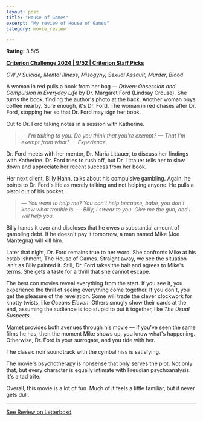 ```yaml
---
layout: post
title: "House of Games"
excerpt: "My review of House of Games"
category: movie_review

---
```


**Rating:** 3.5/5

<b><a href="https://boxd.it/qWjuA/detail">Criterion Challenge 2024 | 9/52 | Criterion Staff Picks</a></b>

<i>CW // Suicide, Mental Illness, Misogyny, Sexual Assault, Murder, Blood</i>

A woman in red pulls a book from her bag — <i>Driven: Obsession and Compulsion in Everyday Life</i> by Dr. Margaret Ford (Lindsay Crouse). She turns the book, finding the author's photo at the back. Another woman buys coffee nearby. Sure enough, it's Dr. Ford. The woman in red chases after Dr. Ford, stopping her so that Dr. Ford may sign her book.

Cut to Dr. Ford taking notes in a session with Katherine.

<blockquote><i>— I'm talking to you. Do you think that you're exempt?
— That I'm exempt from what?
— Experience. </i></blockquote>

Dr. Ford meets with her mentor, Dr. Maria Littauer, to discuss her findings with Katherine. Dr. Ford tries to rush off, but Dr. Littauer tells her to slow down and appreciate her recent success from her book.

Her next client, Billy Hahn, talks about his compulsive gambling. Again, he points to Dr. Ford's life as merely talking and not helping anyone. He pulls a pistol out of his pocket.

<blockquote><i>— You want to help me? You can't help because, babe, you don't know what trouble is.
— Billy, I swear to you. Give me the gun, and I will help you.</i></blockquote>

Billy hands it over and discloses that he owes a substantial amount of gambling debt. If he doesn't pay it tomorrow, a man named Mike (Joe Mantegna) will kill him.

Later that night, Dr. Ford remains true to her word. She confronts Mike at his establishment, The House of Games. Straight away, we see the situation isn't as Billy painted it. Still, Dr. Ford takes the bait and agrees to Mike's terms. She gets a taste for a thrill that she cannot escape.

The best con movies reveal everything from the start. If you see it, you experience the thrill of seeing everything come together. If you don't, you get the pleasure of the revelation. Some will trade the clever clockwork for knotty twists, like <i>Oceans Eleven</i>. Others smugly show their cards at the end, assuming the audience is too stupid to put it together, like <i>The Usual Suspects</i>.

Mamet provides both avenues through his movie — if you've seen the same films he has, then the moment Mike shows up, you know what's happening. Otherwise, Dr. Ford is your surrogate, and you ride with her.

The classic noir soundtrack with the cymbal hiss is satisfying.

The movie's psychotherapy is nonsense that only serves the plot. Not only that, but every character is equally intimate with Freudian psychoanalysis. It's a tad trite.

Overall, this movie is a lot of fun. Much of it feels a little familiar, but it never gets dull.

<hr>

[See Review on Letterboxd](https://boxd.it/5X073H)
